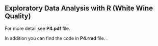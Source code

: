 ## Exploratory Data Analysis with R (White Wine Quality)

For more detail see **P4.pdf** file.

In addition you can find the code in **P4.rmd** file.
.
